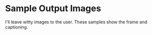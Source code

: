Sample Output Images
====================

I'll leave witty images to the user.  These samples show the frame and captioning.
